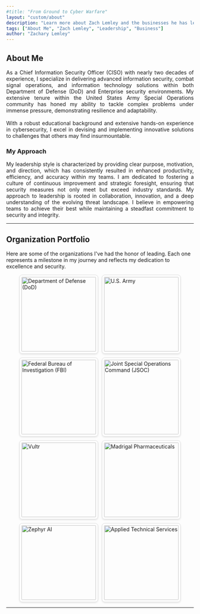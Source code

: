 ```yaml
---
#title: "From Ground to Cyber Warfare"
layout: "custom/about"
description: "Learn more about Zach Lemley and the businesses he has led."
tags: ["About Me", "Zach Lemley", "Leadership", "Business"]
author: "Zachary Lemley"
---
```


## About Me
<div class="justified-text">
As a Chief Information Security Officer (CISO) with nearly two decades of experience, I specialize in delivering advanced information security, combat signal operations, and information technology solutions within both Department of Defense (DoD) and Enterprise security environments. My extensive tenure within the United States Army Special Operations community has honed my ability to tackle complex problems under immense pressure, demonstrating resilience and adaptability.
</div>
<br>
<div class="justified-text">
With a robust educational background and extensive hands-on experience in cybersecurity, I excel in devising and implementing innovative solutions to challenges that others may find insurmountable.
</div>

### My Approach
<div class="justified-text">
My leadership style is characterized by providing clear purpose, motivation, and direction, which has consistently resulted in enhanced productivity, efficiency, and accuracy within my teams. I am dedicated to fostering a culture of continuous improvement and strategic foresight, ensuring that security measures not only meet but exceed industry standards. My approach to leadership is rooted in collaboration, innovation, and a deep understanding of the evolving threat landscape. I believe in empowering teams to achieve their best while maintaining a steadfast commitment to security and integrity.
</div>

---

## Organization Portfolio

Here are some of the organizations I've had the honor of leading. Each one represents a milestone in my journey and reflects my dedication to excellence and security.

<div class="business-tiles">
  <img src="/images/dod.png" alt="Department of Defense (DoD)" />
  <img src="/images/us-army.jpg" alt="U.S. Army" />
  <img src="/images/fbi.jpg" alt="Federal Bureau of Investigation (FBI)" />
  <img src="/images/jsoc.png" alt="Joint Special Operations Command (JSOC)" />
  <img src="/images/vultr.jpg" alt="Vultr" />
  <img src="/images/madrigal-pharmaceuticals.png" alt="Madrigal Pharmaceuticals" />
  <img src="/images/zephyr-ai.png" alt="Zephyr AI" />
  <img src="/images/applied-technical-services.jpg" alt="Applied Technical Services" />
</div>

<style>
.business-tiles {
  display: flex;
  flex-wrap: wrap;
  gap: 10px;
  justify-content: center;
}

.business-tiles img {
  width: 200px;
  height: 200px;
  border: 1px solid #ddd;
  border-radius: 8px;
  padding: 5px;
  box-shadow: 0 2px 4px rgba(0, 0, 0, 0.1);
}

.justified-text {
  text-align: justify;
}

/* Media queries to maintain frame format on smaller devices */
@media (max-width: 768px) {
  .business-tiles img {
    width: 150px;
    height: 150px;
  }
}

@media (max-width: 480px) {
  .business-tiles img {
    width: 100px;
    height: 100px;
  }
}
</style>

---